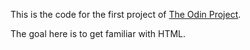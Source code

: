 This is the code for the first project of [The Odin Project](https://www.theodinproject.com).

The goal here is to get familiar with HTML.